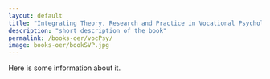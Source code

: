 ```yaml
---
layout: default
title: "Integrating Theory, Research and Practice in Vocational Psychology"
description: "short description of the book"
permalink: /books-oer/vocPsy/
image: books-oer/bookSVP.jpg
---
```


Here is some information about it.